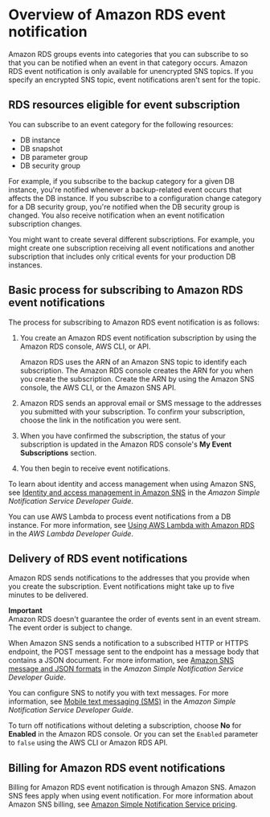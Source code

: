 # Overview of Amazon RDS event notification<a name="USER_Events.overview"></a>

Amazon RDS groups events into categories that you can subscribe to so that you can be notified when an event in that category occurs\. Amazon RDS event notification is only available for unencrypted SNS topics\. If you specify an encrypted SNS topic, event notifications aren't sent for the topic\.

## RDS resources eligible for event subscription<a name="USER_Events.overview.resources"></a>

You can subscribe to an event category for the following resources:
+ DB instance
+ DB snapshot
+ DB parameter group
+ DB security group

For example, if you subscribe to the backup category for a given DB instance, you're notified whenever a backup\-related event occurs that affects the DB instance\. If you subscribe to a configuration change category for a DB security group, you're notified when the DB security group is changed\. You also receive notification when an event notification subscription changes\.

You might want to create several different subscriptions\. For example, you might create one subscription receiving all event notifications and another subscription that includes only critical events for your production DB instances\.

## Basic process for subscribing to Amazon RDS event notifications<a name="USER_Events.overview.process"></a>

The process for subscribing to Amazon RDS event notification is as follows:

1. You create an Amazon RDS event notification subscription by using the Amazon RDS console, AWS CLI, or API\.

   Amazon RDS uses the ARN of an Amazon SNS topic to identify each subscription\. The Amazon RDS console creates the ARN for you when you create the subscription\. Create the ARN by using the Amazon SNS console, the AWS CLI, or the Amazon SNS API\.

1. Amazon RDS sends an approval email or SMS message to the addresses you submitted with your subscription\. To confirm your subscription, choose the link in the notification you were sent\.

1. When you have confirmed the subscription, the status of your subscription is updated in the Amazon RDS console's **My Event Subscriptions** section\.

1. You then begin to receive event notifications\.

To learn about identity and access management when using Amazon SNS, see [Identity and access management in Amazon SNS](https://docs.aws.amazon.com/dg/sns-authentication-and-access-control.html) in the *Amazon Simple Notification Service Developer Guide*\.

You can use AWS Lambda to process event notifications from a DB instance\. For more information, see [Using AWS Lambda with Amazon RDS](https://docs.aws.amazon.com/lambda/latest/dg/services-rds.html) in the *AWS Lambda Developer Guide*\.

## Delivery of RDS event notifications<a name="USER_Events.overview.subscriptions"></a>

Amazon RDS sends notifications to the addresses that you provide when you create the subscription\. Event notifications might take up to five minutes to be delivered\. 

**Important**  
Amazon RDS doesn't guarantee the order of events sent in an event stream\. The event order is subject to change\.

When Amazon SNS sends a notification to a subscribed HTTP or HTTPS endpoint, the POST message sent to the endpoint has a message body that contains a JSON document\. For more information, see [Amazon SNS message and JSON formats](https://docs.aws.amazon.com/sns/latest/dg/sns-message-and-json-formats.html) in the *Amazon Simple Notification Service Developer Guide*\.

You can configure SNS to notify you with text messages\. For more information, see [ Mobile text messaging \(SMS\)](https://docs.aws.amazon.com/sns/latest/dg/sns-mobile-phone-number-as-subscriber.html) in the *Amazon Simple Notification Service Developer Guide*\.

To turn off notifications without deleting a subscription, choose **No** for **Enabled** in the Amazon RDS console\. Or you can set the `Enabled` parameter to `false` using the AWS CLI or Amazon RDS API\.

## Billing for Amazon RDS event notifications<a name="USER_Events.overview.billing"></a>

Billing for Amazon RDS event notification is through Amazon SNS\. Amazon SNS fees apply when using event notification\. For more information about Amazon SNS billing, see [ Amazon Simple Notification Service pricing](http://aws.amazon.com/sns/#pricing)\.